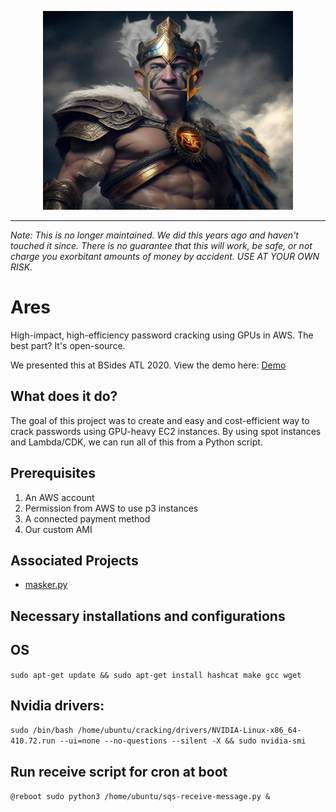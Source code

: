 <p align="center">
  <img width="400" height="318" src="jeff.png">
</p>

---
_Note: This is no longer maintained. We did this years ago and haven't touched it since. There is no guarantee that this will work, be safe, or not charge you exorbitant amounts of money by accident. USE AT YOUR OWN RISK._

# Ares
High-impact, high-efficiency password cracking using GPUs in AWS. The best part? It's open-source.

We presented this at BSides ATL 2020. View the demo here: [Demo](https://www.youtube.com/watch?v=5wx5UH3fODI)

## What does it do?
The goal of this project was to create and easy and cost-efficient way to crack passwords using
GPU-heavy EC2 instances. By using spot instances and Lambda/CDK, we can run all of this from
a Python script.

## Prerequisites
1. An AWS account
2. Permission from AWS to use p3 instances
3. A connected payment method
4. Our custom AMI

## Associated Projects
* [masker.py](https://github.com/r3s-ryan/masker)

## Necessary installations and configurations
## OS
`sudo apt-get update && sudo apt-get install hashcat make gcc wget`

## Nvidia drivers:
`sudo /bin/bash /home/ubuntu/cracking/drivers/NVIDIA-Linux-x86_64-410.72.run --ui=none --no-questions --silent -X && sudo nvidia-smi`

## Run receive script for cron at boot
`@reboot sudo python3 /home/ubuntu/sqs-receive-message.py &`
